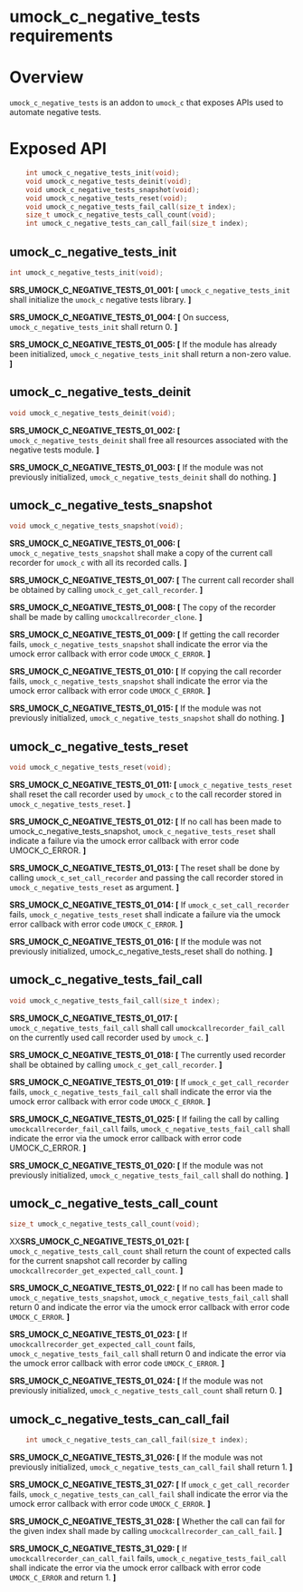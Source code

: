 # umock_c_negative_tests requirements

# Overview

`umock_c_negative_tests` is an addon to `umock_c` that exposes APIs used to automate negative tests.

# Exposed API

```c
    int umock_c_negative_tests_init(void);
    void umock_c_negative_tests_deinit(void);
    void umock_c_negative_tests_snapshot(void);
    void umock_c_negative_tests_reset(void);
    void umock_c_negative_tests_fail_call(size_t index);
    size_t umock_c_negative_tests_call_count(void);
    int umock_c_negative_tests_can_call_fail(size_t index);
```

## umock_c_negative_tests_init

```c
int umock_c_negative_tests_init(void);
```

**SRS_UMOCK_C_NEGATIVE_TESTS_01_001: [** `umock_c_negative_tests_init` shall initialize the `umock_c` negative tests library. **]**

**SRS_UMOCK_C_NEGATIVE_TESTS_01_004: [** On success, `umock_c_negative_tests_init` shall return 0. **]**

**SRS_UMOCK_C_NEGATIVE_TESTS_01_005: [** If the module has already been initialized, `umock_c_negative_tests_init` shall return a non-zero value. **]**

## umock_c_negative_tests_deinit

```c
void umock_c_negative_tests_deinit(void);
```

**SRS_UMOCK_C_NEGATIVE_TESTS_01_002: [** `umock_c_negative_tests_deinit` shall free all resources associated with the negative tests module. **]**

**SRS_UMOCK_C_NEGATIVE_TESTS_01_003: [** If the module was not previously initialized, `umock_c_negative_tests_deinit` shall do nothing. **]**

## umock_c_negative_tests_snapshot

```c
void umock_c_negative_tests_snapshot(void);
```

**SRS_UMOCK_C_NEGATIVE_TESTS_01_006: [** `umock_c_negative_tests_snapshot` shall make a copy of the current call recorder for `umock_c` with all its recorded calls. **]**

**SRS_UMOCK_C_NEGATIVE_TESTS_01_007: [** The current call recorder shall be obtained by calling `umock_c_get_call_recorder`. **]**

**SRS_UMOCK_C_NEGATIVE_TESTS_01_008: [** The copy of the recorder shall be made by calling `umockcallrecorder_clone`. **]**

**SRS_UMOCK_C_NEGATIVE_TESTS_01_009: [** If getting the call recorder fails, `umock_c_negative_tests_snapshot` shall indicate the error via the umock error callback with error code `UMOCK_C_ERROR`. **]**

**SRS_UMOCK_C_NEGATIVE_TESTS_01_010: [** If copying the call recorder fails, `umock_c_negative_tests_snapshot` shall indicate the error via the umock error callback with error code `UMOCK_C_ERROR`. **]**

**SRS_UMOCK_C_NEGATIVE_TESTS_01_015: [** If the module was not previously initialized, `umock_c_negative_tests_snapshot` shall do nothing. **]**

## umock_c_negative_tests_reset

```c
void umock_c_negative_tests_reset(void);
```

**SRS_UMOCK_C_NEGATIVE_TESTS_01_011: [** `umock_c_negative_tests_reset` shall reset the call recorder used by `umock_c` to the call recorder stored in `umock_c_negative_tests_reset`. **]**

**SRS_UMOCK_C_NEGATIVE_TESTS_01_012: [** If no call has been made to umock_c_negative_tests_snapshot, `umock_c_negative_tests_reset` shall indicate a failure via the umock error callback with error code UMOCK_C_ERROR. **]**

**SRS_UMOCK_C_NEGATIVE_TESTS_01_013: [** The reset shall be done by calling `umock_c_set_call_recorder` and passing the call recorder stored in `umock_c_negative_tests_reset` as argument. **]**

**SRS_UMOCK_C_NEGATIVE_TESTS_01_014: [** If `umock_c_set_call_recorder` fails, `umock_c_negative_tests_reset` shall indicate a failure via the umock error callback with error code `UMOCK_C_ERROR`. **]**

**SRS_UMOCK_C_NEGATIVE_TESTS_01_016: [** If the module was not previously initialized, umock_c_negative_tests_reset shall do nothing. **]**

## umock_c_negative_tests_fail_call

```c
void umock_c_negative_tests_fail_call(size_t index);
```

**SRS_UMOCK_C_NEGATIVE_TESTS_01_017: [** `umock_c_negative_tests_fail_call` shall call `umockcallrecorder_fail_call` on the currently used call recorder used by `umock_c`. **]**

**SRS_UMOCK_C_NEGATIVE_TESTS_01_018: [** The currently used recorder shall be obtained by calling `umock_c_get_call_recorder`. **]**

**SRS_UMOCK_C_NEGATIVE_TESTS_01_019: [** If `umock_c_get_call_recorder` fails, `umock_c_negative_tests_fail_call` shall indicate the error via the umock error callback with error code `UMOCK_C_ERROR`. **]**

**SRS_UMOCK_C_NEGATIVE_TESTS_01_025: [** If failing the call by calling `umockcallrecorder_fail_call` fails, `umock_c_negative_tests_fail_call` shall indicate the error via the umock error callback with error code UMOCK_C_ERROR. **]**

**SRS_UMOCK_C_NEGATIVE_TESTS_01_020: [** If the module was not previously initialized, `umock_c_negative_tests_fail_call` shall do nothing. **]**

## umock_c_negative_tests_call_count

```c
size_t umock_c_negative_tests_call_count(void);
```

XX**SRS_UMOCK_C_NEGATIVE_TESTS_01_021: [** `umock_c_negative_tests_call_count` shall return the count of expected calls for the current snapshot call recorder by calling `umockcallrecorder_get_expected_call_count`. **]**

**SRS_UMOCK_C_NEGATIVE_TESTS_01_022: [** If no call has been made to `umock_c_negative_tests_snapshot`, `umock_c_negative_tests_fail_call` shall return 0 and indicate the error via the umock error callback with error code `UMOCK_C_ERROR`. **]**

**SRS_UMOCK_C_NEGATIVE_TESTS_01_023: [** If `umockcallrecorder_get_expected_call_count` fails, `umock_c_negative_tests_fail_call` shall return 0 and indicate the error via the umock error callback with error code `UMOCK_C_ERROR`. **]**

**SRS_UMOCK_C_NEGATIVE_TESTS_01_024: [** If the module was not previously initialized, `umock_c_negative_tests_call_count` shall return 0. **]**


## umock_c_negative_tests_can_call_fail

```c
    int umock_c_negative_tests_can_call_fail(size_t index);
```

**SRS_UMOCK_C_NEGATIVE_TESTS_31_026: [** If the module was not previously initialized, `umock_c_negative_tests_can_call_fail` shall return 1.  **]**

**SRS_UMOCK_C_NEGATIVE_TESTS_31_027: [** If `umock_c_get_call_recorder` fails, `umock_c_negative_tests_can_call_fail` shall indicate the error via the umock error callback with error code `UMOCK_C_ERROR`.  **]**

**SRS_UMOCK_C_NEGATIVE_TESTS_31_028: [** Whether the call can fail for the given index shall made by calling `umockcallrecorder_can_call_fail`.  **]**

**SRS_UMOCK_C_NEGATIVE_TESTS_31_029: [** If `umockcallrecorder_can_call_fail` fails, `umock_c_negative_tests_fail_call` shall indicate the error via the umock error callback with error code `UMOCK_C_ERROR` and return 1.  **]**




